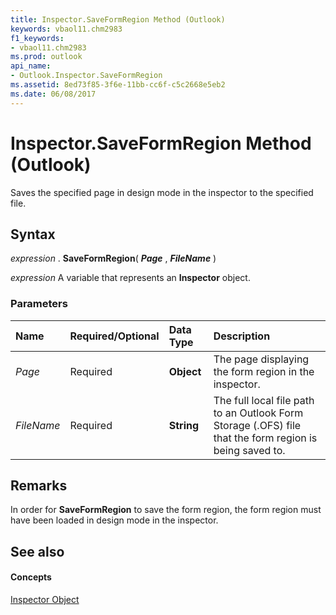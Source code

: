 ```yaml
---
title: Inspector.SaveFormRegion Method (Outlook)
keywords: vbaol11.chm2983
f1_keywords:
- vbaol11.chm2983
ms.prod: outlook
api_name:
- Outlook.Inspector.SaveFormRegion
ms.assetid: 8ed73f85-3f6e-11bb-cc6f-c5c2668e5eb2
ms.date: 06/08/2017
---
```



# Inspector.SaveFormRegion Method (Outlook)

Saves the specified page in design mode in the inspector to the specified file.


## Syntax

 _expression_ . **SaveFormRegion**( **_Page_** , **_FileName_** )

 _expression_ A variable that represents an **Inspector** object.


### Parameters



|**Name**|**Required/Optional**|**Data Type**|**Description**|
|:-----|:-----|:-----|:-----|
| _Page_|Required| **Object**|The page displaying the form region in the inspector.|
| _FileName_|Required| **String**|The full local file path to an Outlook Form Storage (.OFS) file that the form region is being saved to. |

## Remarks

In order for **SaveFormRegion** to save the form region, the form region must have been loaded in design mode in the inspector.


## See also


#### Concepts


[Inspector Object](inspector-object-outlook.md)

